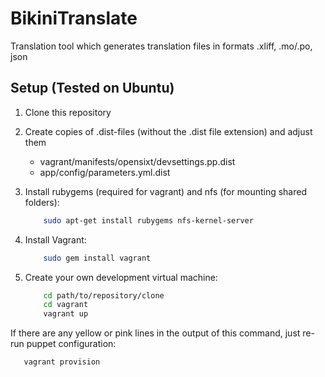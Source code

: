 # BikiniTranslate

Translation tool which generates translation files in formats .xliff, .mo/.po, json

## Setup (Tested on Ubuntu)

1.  Clone this repository

2.  Create copies of .dist-files (without the .dist file extension) and adjust them
    - vagrant/manifests/opensixt/devsettings.pp.dist
    - app/config/parameters.yml.dist

2.  Install rubygems (required for vagrant) and nfs (for mounting shared folders):
    ```bash
        sudo apt-get install rubygems nfs-kernel-server
    ```

3.  Install Vagrant:
    ```bash
        sudo gem install vagrant
    ```

4.  Create your own development virtual machine:
    ```bash
        cd path/to/repository/clone
        cd vagrant
        vagrant up
    ```

If there are any yellow or pink lines in the output of this command, just re-run puppet configuration:
```bash
   vagrant provision
```
